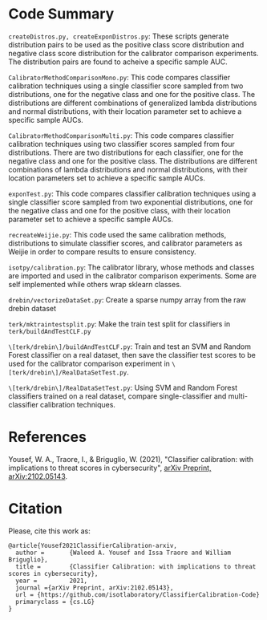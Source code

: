 # Code Summary #

`createDistros.py, createExponDistros.py`: These scripts generate distribution pairs to be used as the positive class score distribution and negative class score distribution for the calibrator comparison experiments. The distribution pairs are found to acheive a specific sample AUC.

`CalibratorMethodComparisonMono.py`: This code compares classifier calibration techniques using a single classifier score sampled from two distributions, one for the negative class and one for the positive class. The distributions are different combinations of generalized lambda distributions and normal distributions, with their location parameter set to achieve a specific sample AUCs.

`CalibratorMethodComparisonMulti.py`: This code compares classifier calibration techniques using two classifier scores sampled from four distributions. There are two distributions for each classifier, one for the negative class and one for the positive class. The distributions are different combinations of lambda distributions and normal distributions, with their location parameters set to achieve a specific sample AUCs.

`exponTest.py`: This code compares classifier calibration techniques using a single classifier score sampled from two exponential distributions, one for the negative class and one for the positive class, with their location parameter set to achieve a specific sample AUCs.

`recreateWeijie.py`: This code used the same calibration methods, distributions to simulate classifier scores, and calibrator parameters as Weijie in order to compare results to ensure consistency.

`isotpy/calibration.py`: The calibrator library, whose methods and classes are imported and used in the calibrator comparison experiments. Some are self implemented while others wrap sklearn classes.


`drebin/vectorizeDataSet.py`: Create a sparse numpy array from the raw drebin dataset

`terk/mktraintestsplit.py`: Make the train test split for classifiers in `terk/buildAndTestCLF.py`

`\[terk/drebin\]/buildAndTestCLF.py`: Train and test an SVM and Random Forest classifier on a real dataset, then save the classifier test scores to be used for the calibrator comparison experiment in `\[terk/drebin\]/RealDataSetTest.py`.

`\[terk/drebin\]/RealDataSetTest.py`: Using SVM and Random Forest classifiers trained on a real dataset, compare single-classifier and multi-classifier calibration techniques.


# References #
Yousef, W. A., Traore, I., & Briguglio, W. (2021), "Classifier calibration: with implications to
threat scores in cybersecurity", [arXiv Preprint,
arXiv:2102.05143](https://arxiv.org/abs/2102.05143).

# Citation #
Please, cite this work as:

```
@article{Yousef2021ClassifierCalibration-arxiv,
  author =       {Waleed A. Yousef and Issa Traore and William Briguglio},
  title =        {Classifier Calibration: with implications to threat scores in cybersecurity},
  year =         2021,
  journal ={arXiv Preprint, arXiv:2102.05143},
  url = {https://github.com/isotlaboratory/ClassifierCalibration-Code}
  primaryclass = {cs.LG}
}
```
